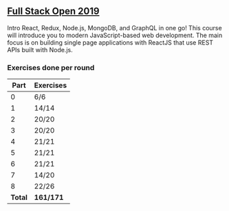 ## [Full Stack Open 2019](https://fullstackopen.com/en/)

Intro React, Redux, Node.js, MongoDB, and GraphQL in one go! This course will introduce you to modern JavaScript-based web development. The main focus is on building single page applications with ReactJS that use REST APIs built with Node.js.

### Exercises done per round

| Part  | Exercises|
| ---   | ---     |
| 0     | 6/6     |
| 1     | 14/14   |
| 2     | 20/20   |
| 3     | 20/20   |
| 4     | 21/21   |
| 5     | 21/21   |        
| 6     | 21/21   |        
| 7     | 14/20   |        
| 8     | 22/26   |        
| __Total__ | __161/171__ |        